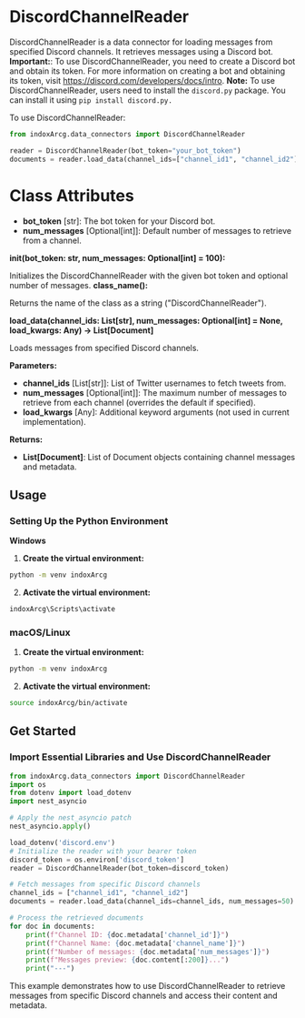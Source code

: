 # DiscordChannelReader

DiscordChannelReader is a data connector for loading messages from specified Discord channels. It retrieves messages using a Discord bot.
**Important:**: To use DiscordChannelReader, you need to create a Discord bot and obtain its token. For more information on creating a bot and obtaining its token, visit https://discord.com/developers/docs/intro.
**Note:** To use DiscordChannelReader, users need to install the `discord.py` package. You can install it using `pip install discord.py.`

To use DiscordChannelReader:

```python
from indoxArcg.data_connectors import DiscordChannelReader

reader = DiscordChannelReader(bot_token="your_bot_token")
documents = reader.load_data(channel_ids=["channel_id1", "channel_id2"])
```

# Class Attributes

- **bot_token** [str]: The bot token for your Discord bot.
- **num_messages** [Optional[int]]: Default number of messages to retrieve from a channel.

**init(bot_token: str, num_messages: Optional[int] = 100):**

Initializes the DiscordChannelReader with the given bot token and optional number of messages.
**class_name():**

Returns the name of the class as a string ("DiscordChannelReader").

**load_data(channel_ids: List[str], num_messages: Optional[int] = None, load_kwargs: Any) -> List[Document]**

Loads messages from specified Discord channels.

**Parameters:**

- **channel_ids** [List[str]]: List of Twitter usernames to fetch tweets from.
- **num_messages** [Optional[int]]: The maximum number of messages to retrieve from each channel (overrides the default if specified).
- **load_kwargs** [Any]: Additional keyword arguments (not used in current implementation).

**Returns:**

- **List[Document]**: List of Document objects containing channel messages and metadata.

## Usage

### Setting Up the Python Environment

**Windows**

1. **Create the virtual environment:**

```bash
python -m venv indoxArcg
```

2. **Activate the virtual environment:**

```bash
indoxArcg\Scripts\activate
```

### macOS/Linux

1. **Create the virtual environment:**

```bash
python -m venv indoxArcg
```

2. **Activate the virtual environment:**

```bash
source indoxArcg/bin/activate
```

## Get Started

### Import Essential Libraries and Use DiscordChannelReader

```python
from indoxArcg.data_connectors import DiscordChannelReader
import os
from dotenv import load_dotenv
import nest_asyncio

# Apply the nest_asyncio patch
nest_asyncio.apply()

load_dotenv('discord.env')
# Initialize the reader with your bearer token
discord_token = os.environ['discord_token']
reader = DiscordChannelReader(bot_token=discord_token)

# Fetch messages from specific Discord channels
channel_ids = ["channel_id1", "channel_id2"]
documents = reader.load_data(channel_ids=channel_ids, num_messages=50)

# Process the retrieved documents
for doc in documents:
    print(f"Channel ID: {doc.metadata['channel_id']}")
    print(f"Channel Name: {doc.metadata['channel_name']}")
    print(f"Number of messages: {doc.metadata['num_messages']}")
    print(f"Messages preview: {doc.content[:200]}...")
    print("---")
```

This example demonstrates how to use DiscordChannelReader to retrieve messages from specific Discord channels and access their content and metadata.
